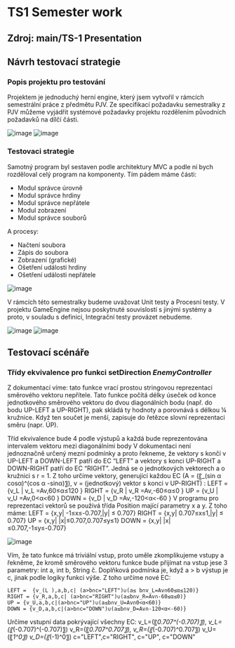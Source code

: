 # TS1 Semester work
## Zdroj: main/TS-1 Presentation

## Návrh testovací strategie
### Popis projektu pro testování
Projektem je jednoduchý herní engine, který jsem vytvořil v rámcích semestrální práce z předmětu PJV. Ze specifikací požadavku semestralky z PJV můžeme vyjádřit systémové požadavky projektu rozdělením původních požadavků na dílčí části.

![image](https://user-images.githubusercontent.com/68948498/153920723-246dfbce-0120-452d-966e-3be34eb5a109.png)
![image](https://user-images.githubusercontent.com/68948498/153920741-3e3323d8-52c7-4b00-ab95-74add869870c.png)

### Testovaci strategie
Samotný program byl sestaven podle architektury MVC a podle ní bych rozděloval celý program na komponenty.
Tím pádem máme části:
- Modul správce úrovně
-	Modul správce hrdiny
-	Modul správce nepřátele
-	Modul zobrazení
-	Modul správce souborů

A procesy:
-	Načtení soubora
-	Zápis do soubora
- Zobrazení (grafické)
-	Ošetření události hrdiny
-	Ošetření události nepřátele

![image](https://user-images.githubusercontent.com/68948498/153921045-21a4195b-b8f5-4a44-8e7a-6f8f135d0b11.png)

V rámcích této semestralky budeme uvažovat Unit testy a Procesní testy. V projektu GameEngine nejsou poskytnuté souvislostí s jinými systémy a proto, v souladu s definicí, Integrační testy provázet nebudeme.

![image](https://user-images.githubusercontent.com/68948498/153921209-ba084bc4-ad10-4b24-83b0-e8d6bcdb0567.png)
![image](https://user-images.githubusercontent.com/68948498/153921228-88b9444c-d57e-4954-8411-538932ae7c03.png)

## Testovací scénáře
### Třídy ekvivalence pro funkci setDirection *EnemyController*
Z dokumentací víme: tato funkce vrací prostou stringovou reprezentaci směrového vektoru nepřítele. Tato funkce počítá délky úseček od konce jednotkového směrového vektoru do dvou diagonálních bodu (např. do bodu UP-LEFT a UP-RIGHT), pak skládá ty hodnoty a porovnává s délkou ¼ kružnice. Když ten součet je menší, zapisuje do řetězce slovní reprezentaci směru (napr. ÚP).

Tříd ekvivalence bude 4 podle výstupů a každá bude reprezentována intervalem vektoru mezi diagonálními body V dokumentaci není jednoznačně určený mezní podmínky a proto řekneme, že vektory s končí v UP-LEFT a DOWN-LEFT patří do EC “LEFT” a vektory s konci UP-RIGHT a DOWN-RIGHT patří do EC “RIGHT”. Jedná se o jednotkových vektorech a o kružnici s r = 1. Z toho určíme vektory, generující každou EC (A = (〖_(sin α cosα)^(cos α -sinα)〗), v = (jednotkový) vektor s konci v UP-RIGHT) :
	LEFT =  {v_L | v_L  =Av,60≤α≤120 }
	RIGHT = {v_R | v_R  =Av,-60≤α≤0 }
	UP = {v_U | v_U  =Av,0<α<60 }
	DOWN = {v_D | v_D  =Av,-120<α<-60 }
V programu pro reprezentaci vektorů se používá třída Position mající parametry x a y. Z toho máme:
	LEFT = {x,y| -1≤x≤-0.707,|y| ≤ 0.707}
	RIGHT = {x,y| 0.707≤x≤1,|y| ≤ 0.707}
	UP = {x,y| |x|≤0.707,0.707≤y≤1}
	DOWN = {x,y| |x|≤0.707,-1≤y≤-0.707}
 
 ![image](https://user-images.githubusercontent.com/68948498/153921434-de1e8d0d-a9d2-4d6c-95ed-d187f118205a.png)
 
Vím, že tato funkce má triviální vstup, proto uměle zkomplikujeme vstupy a řekněme, že kromě směrového vektoru funkce bude přijímat na vstup jese 3 parametry: int a, int b, String č. Doplňková podmínka je, když a > b výstup je c, jinak podle logiky funkci výše. Z toho určíme nové EC:

	LEFT =  {v_(L ),a,b,c| (a>b∩c="LEFT")∪(a≤ b∩v_L=Av∩60≤α≤120)}
	RIGHT = {v_R,a,b,c| (a>b∩c="RIGHT")∪(a≤b∩v_R=Av∩-60≤α≤0)}
	UP = {v_U,a,b,c|(a>b∩c="UP")∪(a≤b∩v_U=Av∩0<α<60)}
	DOWN = {v_D,a,b,c|(a>b∩c="DOWN")∪(a≤b∩v_D=Av∩-120<α<-60)}
Určíme vstupní data pokrývající všechny EC:
	v_L=(〖_0.707^(-0.707)〗), v_L=(〖_(-0.707)^(-0.707)〗)
	v_R=(〖_0.707^0.707〗), v_R=(〖_(-0.707)^0.707〗)
	v_U=(〖_1^0〗)
	v_D=(〖_(-1)^0〗)
	c="LEFT",c="RIGHT", c="UP", c="DOWN"
